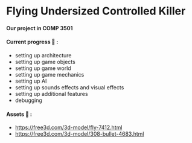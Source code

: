 # Flying Undersized Controlled Killer
#### Our project in COMP 3501

#### Current progress :wrench: :
- setting up architecture
- setting up game objects 
- setting up game world
- setting up game mechanics
- setting up AI
- setting up sounds effects and visual effects
- setting up additional features
- debugging

#### Assets :floppy_disk: :
- https://free3d.com/3d-model/fly-7412.html 
- https://free3d.com/3d-model/308-bullet-4683.html
